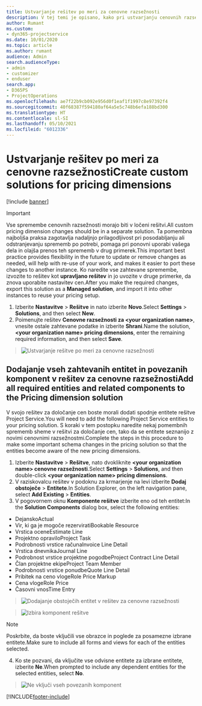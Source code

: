 ```yaml
---
title: Ustvarjanje rešitev po meri za cenovne razsežnosti
description: V tej temi je opisano, kako pri ustvarjanju cenovnih razsežnosti po meri ustvarite rešitev po meri.
author: Rumant
ms.custom:
- dyn365-projectservice
ms.date: 10/01/2020
ms.topic: article
ms.author: rumant
audience: Admin
search.audienceType:
- admin
- customizer
- enduser
search.app:
- D365PS
- ProjectOperations
ms.openlocfilehash: ae7f22b9cb092e956d0f1eaf1f1997c8e97392f4
ms.sourcegitcommit: 40f68387f594180af64a5e5c748b6efa188bd300
ms.translationtype: HT
ms.contentlocale: sl-SI
ms.lasthandoff: 05/10/2021
ms.locfileid: "6012336"
---
```

# <a name="create-custom-solutions-for-pricing-dimensions"></a><span data-ttu-id="ba0d3-103">Ustvarjanje rešitev po meri za cenovne razsežnosti</span><span class="sxs-lookup"><span data-stu-id="ba0d3-103">Create custom solutions for pricing dimensions</span></span>

[!include [banner](../includes/psa-now-project-operations.md)]

> [!IMPORTANT]
> <span data-ttu-id="ba0d3-104">Vse spremembe cenovnih razsežnosti morajo biti v ločeni rešitvi.</span><span class="sxs-lookup"><span data-stu-id="ba0d3-104">All custom pricing dimension changes should be in a separate solution.</span></span> <span data-ttu-id="ba0d3-105">Ta pomembna najboljša praksa zagotavlja nadaljnjo prilagodljivost pri posodabljanju ali odstranjevanju sprememb po potrebi, pomaga pri ponovni uporabi vašega dela in olajša prenos teh sprememb v drug primerek.</span><span class="sxs-lookup"><span data-stu-id="ba0d3-105">This important best practice provides flexibility in the future to update or remove changes as needed, will help with re-use of your work, and makes it easier to port these changes to another instance.</span></span> <span data-ttu-id="ba0d3-106">Ko naredite vse zahtevane spremembe, izvozite to rešitev kot **upravljano rešitev** in jo uvozite v druge primerke, da znova uporabite nastavitev cen.</span><span class="sxs-lookup"><span data-stu-id="ba0d3-106">After you make the required changes, export this solution as a **Managed solution**, and import it into other instances to reuse your pricing setup.</span></span>

1. <span data-ttu-id="ba0d3-107">Izberite **Nastavitve** > **Rešitve** in nato izberite **Novo**.</span><span class="sxs-lookup"><span data-stu-id="ba0d3-107">Select **Settings** > **Solutions**, and then select **New**.</span></span> 
2. <span data-ttu-id="ba0d3-108">Poimenujte rešitev **Cenovne razsežnosti za \<your organization name>**, vnesite ostale zahtevane podatke in izberite **Shrani**.</span><span class="sxs-lookup"><span data-stu-id="ba0d3-108">Name the solution, **\<your organization name> pricing dimensions**, enter the remaining required information, and then select **Save**.</span></span>

> ![Ustvarjanje rešitve po meri za cenovne razsežnosti](media/Creation-of-custom-pricing-dimension-solution.PNG)
  
## <a name="add-all-required-entities-and-related-components-to-the-pricing-dimension-solution"></a><span data-ttu-id="ba0d3-110">Dodajanje vseh zahtevanih entitet in povezanih komponent v rešitev za cenovne razsežnosti</span><span class="sxs-lookup"><span data-stu-id="ba0d3-110">Add all required entities and related components to the Pricing dimension solution</span></span>
<span data-ttu-id="ba0d3-111">V svojo rešitev za določanje cen boste morali dodati spodnje entitete rešitve Project Service.</span><span class="sxs-lookup"><span data-stu-id="ba0d3-111">You will need to add the following Project Service entities to your pricing solution.</span></span> <span data-ttu-id="ba0d3-112">S koraki v tem postopku naredite nekaj pomembnih sprememb sheme v rešitvi za določanje cen, tako da se entitete seznanijo z novimi cenovnimi razsežnostmi.</span><span class="sxs-lookup"><span data-stu-id="ba0d3-112">Complete the steps in this procedure to make some important schema changes in the pricing solution so that the entities become aware of the new pricing dimensions.</span></span>

1. <span data-ttu-id="ba0d3-113">Izberite **Nastavitve** > **Rešitve**, nato dvokliknite **\<your organization name> cenovne razsežnosti**.</span><span class="sxs-lookup"><span data-stu-id="ba0d3-113">Select **Settings** > **Solutions**, and then double-click **\<your organization name> pricing dimensions**.</span></span> 
2. <span data-ttu-id="ba0d3-114">V raziskovalcu rešitev v podoknu za krmarjenje na levi izberite **Dodaj obstoječe** > **Entitete**.</span><span class="sxs-lookup"><span data-stu-id="ba0d3-114">In Solution Explorer, on the left navigation pane, select **Add Existing** > **Entities**.</span></span>
3. <span data-ttu-id="ba0d3-115">V pogovornem oknu **Komponente rešitve** izberite eno od teh entitet:</span><span class="sxs-lookup"><span data-stu-id="ba0d3-115">In the **Solution Components** dialog box, select the following entities:</span></span>

- <span data-ttu-id="ba0d3-116">Dejansko</span><span class="sxs-lookup"><span data-stu-id="ba0d3-116">Actual</span></span>
- <span data-ttu-id="ba0d3-117">Vir, ki ga je mogoče rezervirati</span><span class="sxs-lookup"><span data-stu-id="ba0d3-117">Bookable Resource</span></span>
- <span data-ttu-id="ba0d3-118">Vrstica ocene</span><span class="sxs-lookup"><span data-stu-id="ba0d3-118">Estimate Line</span></span>
- <span data-ttu-id="ba0d3-119">Projektno opravilo</span><span class="sxs-lookup"><span data-stu-id="ba0d3-119">Project Task</span></span>
- <span data-ttu-id="ba0d3-120">Podrobnosti vrstice računa</span><span class="sxs-lookup"><span data-stu-id="ba0d3-120">Invoice Line Detail</span></span>
- <span data-ttu-id="ba0d3-121">Vrstica dnevnika</span><span class="sxs-lookup"><span data-stu-id="ba0d3-121">Journal Line</span></span>
- <span data-ttu-id="ba0d3-122">Podrobnost vrstice projektne pogodbe</span><span class="sxs-lookup"><span data-stu-id="ba0d3-122">Project Contract Line Detail</span></span>
- <span data-ttu-id="ba0d3-123">Član projektne ekipe</span><span class="sxs-lookup"><span data-stu-id="ba0d3-123">Project Team Member</span></span>
- <span data-ttu-id="ba0d3-124">Podrobnosti vrstice ponudbe</span><span class="sxs-lookup"><span data-stu-id="ba0d3-124">Quote Line Detail</span></span>
- <span data-ttu-id="ba0d3-125">Pribitek na ceno vloge</span><span class="sxs-lookup"><span data-stu-id="ba0d3-125">Role Price Markup</span></span>
- <span data-ttu-id="ba0d3-126">Cena vloge</span><span class="sxs-lookup"><span data-stu-id="ba0d3-126">Role Price</span></span> 
- <span data-ttu-id="ba0d3-127">Časovni vnos</span><span class="sxs-lookup"><span data-stu-id="ba0d3-127">Time Entry</span></span> 

> ![Dodajanje obstoječih entitet v rešitev za cenovne razsežnosti](media/Existing-entities-to-PD-solution.png)

> ![Izbira komponent rešitve](media/Dimension-Components.png)

> [!NOTE]
> <span data-ttu-id="ba0d3-130">Poskrbite, da boste vključili vse obrazce in poglede za posamezne izbrane entitete.</span><span class="sxs-lookup"><span data-stu-id="ba0d3-130">Make sure to include all forms and views for each of the entities selected.</span></span>

4. <span data-ttu-id="ba0d3-131">Ko ste pozvani, da vključite vse odvisne entitete za izbrane entitete, izberite **Ne**.</span><span class="sxs-lookup"><span data-stu-id="ba0d3-131">When prompted to include any dependent entities for the selected entities, select **No**.</span></span>

> ![Ne vključi vseh povezanih komponent](media/Do-not-include-required.png)




[!INCLUDE[footer-include](../includes/footer-banner.md)]